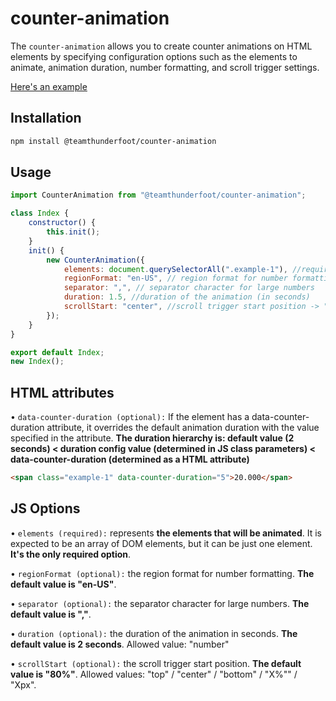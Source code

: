# counter-animation

The `counter-animation` allows you to create counter animations on HTML elements by specifying configuration options such as the elements to animate, animation duration, number formatting, and scroll trigger settings.

[Here's an example](https://team-thunderfoot.github.io/counter-animation/)

## Installation

```sh
npm install @teamthunderfoot/counter-animation
```

## Usage

```js
import CounterAnimation from "@teamthunderfoot/counter-animation";

class Index {
    constructor() {
        this.init();
    }
    init() {
        new CounterAnimation({
            elements: document.querySelectorAll(".example-1"), //required -> the elements that will be translated
            regionFormat: "en-US", // region format for number formatting
            separator: ",", // separator character for large numbers
            duration: 1.5, //duration of the animation (in seconds)
            scrollStart: "center", //scroll trigger start position -> "top" / "center" / "bottom" / "X%"" / "Xpx"
        });
    }
}

export default Index;
new Index();
```

## HTML attributes

• `data-counter-duration (optional):` If the element has a data-counter-duration attribute, it overrides the default animation duration with the value specified in the attribute. **The duration hierarchy is: default value (2 seconds) < duration config value (determined in JS class parameters) < data-counter-duration (determined as a HTML attribute)**

```html
<span class="example-1" data-counter-duration="5">20.000</span>

```

## JS Options

• `elements (required):` represents **the elements that will be animated**. It is expected to be an array of DOM elements, but it can be just one element. **It's the only required option**.

• `regionFormat (optional):` the region format for number formatting. **The default value is "en-US"**.

• `separator (optional):` the separator character for large numbers. **The default value is ","**.

• `duration (optional):` the duration of the animation in seconds. **The default value is 2 seconds**. Allowed value: "number"

• `scrollStart (optional):` the scroll trigger start position. **The default value is "80%"**. Allowed values: "top" / "center" / "bottom" / "X%"" / "Xpx".